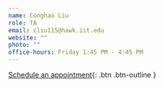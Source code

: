 ```yaml
---
name: Conghao Liu
role: TA
email: cliu115@hawk.iit.edu
website: ""
photo: ""
office-hours: Friday 1:45 PM - 4:45 PM
---
```


[Schedule an appointment](#mailto:cliu115@hawk.iit.edu){: .btn .btn-outline }

